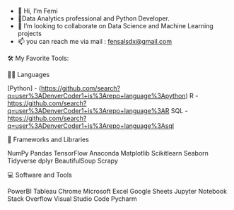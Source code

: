 - 👋 Hi, I’m Femi
- 👀Data Analytics professional and Python Developer.
- 💞️ I’m looking to collaborate on Data Science and Machine Learning projects
- 📫 you can reach me via mail : fensalsdx@gmail.com


🛠️ My Favorite Tools:


👨‍💻 Languages

[Python] - (https://github.com/search?q=user%3ADenverCoder1+is%3Arepo+language%3Apython) 
R - https://github.com/search?q=user%3ADenverCoder1+is%3Arepo+language%3AR
SQL - https://github.com/search?q=user%3ADenverCoder1+is%3Arepo+language%3Asql


🧰 Frameworks and Libraries

NumPy Pandas TensorFlow Anaconda Matplotlib Scikitlearn Seaborn Tidyverse dplyr BeautifulSoup Scrapy



💻 Software and Tools

PowerBI Tableau Chrome Microsoft Excel Google Sheets Jupyter Notebook Stack Overflow Visual Studio Code Pycharm

